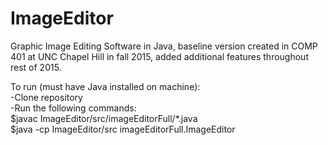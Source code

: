# ImageEditor
Graphic Image Editing Software in Java, baseline version created in COMP 401 at UNC Chapel Hill in fall 2015, added additional features throughout rest of 2015. 

To run (must have Java installed on machine):  
-Clone repository  
-Run the following commands:  
  $javac ImageEditor/src/imageEditorFull/\*.java  
  $java -cp ImageEditor/src imageEditorFull.ImageEditor  
  

